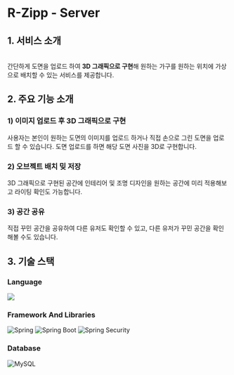 # R-Zipp - Server

## 1. 서비스 소개
<br/>
간단하게 도면을 업로드 하여 <strong>3D 그래픽으로 구현</strong>해 원하는 가구를 원하는 위치에 가상으로 배치할 수 있는 서비스를 제공합니다.


## 2. 주요 기능 소개

### 1) 이미지 업로드 후 3D 그래픽으로 구현
사용자는 본인이 원하는 도면의 이미지를 업로드 하거나 직접 손으로 그린 도면을 업로드 할 수 있습니다. 
도면 업로드를 하면 해당 도면 사진을 3D로 구현합니다. 

### 2) 오브젝트 배치 밎 저장
3D 그래픽으로 구현된 공간에 인테리어 및 조명 디자인을 원하는 공간에 미리 적용해보고 라이팅 확인도 가능합니다.

### 3) 공간 공유
직접 꾸민 공간을 공유하여 다른 유저도 확인할 수 있고, 다른 유저가 꾸민 공간을 확인해볼 수도 있습니다.


## 3. 기술 스택

### Language
<img src="https://img.shields.io/badge/java-007396?style=for-the-badge&logo=java&logoColor=white"> 

### Framework And Libraries
![Spring](https://img.shields.io/static/v1?style=for-the-badge&message=Spring&color=6DB33F&logo=Spring&logoColor=FFFFFF&label=)
![Spring Boot](https://img.shields.io/static/v1?style=for-the-badge&message=Spring+Boot&color=6DB33F&logo=Spring+Boot&logoColor=FFFFFF&label=)
![Spring Security](https://img.shields.io/static/v1?style=for-the-badge&message=Spring+Security&color=6DB33F&logo=Spring+Security&logoColor=FFFFFF&label=)

### Database
![MySQL](https://img.shields.io/badge/mysql-%2300f.svg?style=for-the-badge&logo=mysql&logoColor=white)




